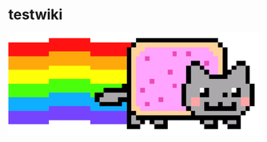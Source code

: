# testwiki


![alt text](https://github.com/calibrae/testwiki/blob/master/Nyan-Cat2.png "Nyan Cat To the Rescue")
